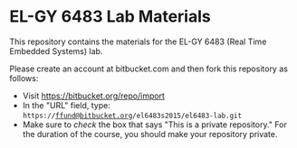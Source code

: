 EL-GY 6483 Lab Materials
====================

This repository contains the materials for the EL-GY 6483 (Real Time Embedded Systems) lab.

Please create an account at bitbucket.com and then fork this repository as follows:

 * Visit https://bitbucket.org/repo/import
 * In the "URL" field, type: <code>https://ffund@bitbucket.org/el6483s2015/el6483-lab.git</code>
 * Make sure to *check* the box that says "This is a private repository."  For the duration of the course, you should make your repository private.
